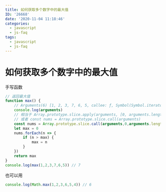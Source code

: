 ```yaml
---
title: 如何获取多个数字中的最大值
ID: '26668'
date: '2020-11-04 11:18:46'
categories:
  - javascript
  - js-faq
tags:
  - javascript
  - js-faq
---
```


# 如何获取多个数字中的最大值

手写函数

``` js 
// 返回最大值
function max() {
    // Arguments(6) [1, 2, 3, 7, 6, 5, callee: ƒ, Symbol(Symbol.iterator): ƒ]
    console.log(arguments)
    // 相当于 Array.prototype.slice.apply(arguments, [0, arguments.length])
    // 或者 const nums = Array.prototype.slice.call(arguments)
    const nums = Array.prototype.slice.call(arguments,0,arguments.length)
    let max = 0
    nums.forEach(n => {
        if (n > max) {
            max = n
        }
    })
    return max
}
console.log(max(1,2,3,7,6,5)) // 7
```

也可以用

``` js 
console.log(Math.max(1,2,3,6,5,4)) // 6
```
 
 
 
 
 
 
 
 
 
 
 
 
 
 
 
 
 
 
 
 
 
 
 
 
